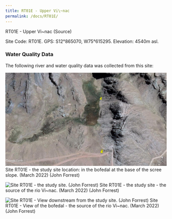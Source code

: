 ```yaml
---
title: RT01E - Upper Vi\~nac
permalink: /docs/RT01E/
---
```

RT01E - Upper Vi\~nac (Source)

Site Code: RT01E.  GPS: S12°865070, W75°615295. Elevation:
4540m asl.


### Water Quality Data

The following river and water quality data was collected from this site:





![Site RT01E - the study site location. (John Forrest)](/assets/SiteDescriptions/T1/RT1eVinaksource.jpg)
Site RT01E - the study site location: in the bofedal at the base of the scree slope. (March 2022) (John Forrest)


![Site RT01E - the study site. (John Forrest)](/assets/SiteDescriptions/T1/T1eSource.jpg)
Site RT01E - the study site - the source of the rio Vi\~nac. (March 2022) (John Forrest)


![Site RT01E - View downstream from the study site. (John Forrest)](/assets/SiteDescriptions/T1/T1eViewofbofedal(source).jpg)
Site RT01E - View of the bofedal - the source of the rio Vi\~nac. (March 2022) (John Forrest)

